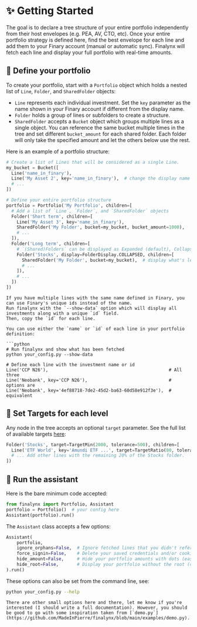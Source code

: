 # ✨ Getting Started

The goal is to declare a tree structure of your entire portfolio independently from their host envelopes (e.g. PEA, AV, CTO, etc). Once your entire portfolio strategy is defined here, find the best envelope for each line and add them to your Finary account (manual or automatic sync). Finalynx will fetch each line and display your full portfolio with real-time amounts.

## 🌳 Define your portfolio

To create your portfolio, start with a `Portfolio` object which holds a nested list of `Line`, `Folder`, and `SharedFolder` objects:
- `Line` represents each individual investment. Set the `key` parameter as the name shown in your Finary account if different from the display name.
- `Folder` holds a group of lines or subfolders to create a structure.
- `SharedFolder` accepts a `Bucket` object which groups multiple lines as a single object. You can reference the same bucket multiple times in the tree and set different `bucket_amount` for each shared folder. Each folder will only take the specified amount and let the others below use the rest.

Here is an example of a portfolio structure:
```python
# Create a list of Lines that will be considered as a single Line.
my_bucket = Bucket([
  Line('name_in_finary'),
  Line('My Asset 2', key='name_in_finary'),  # change the display name
  # ...
])

# Define your entire portfolio structure
portfolio = Portfolio('My Portfolio', children=[
  # Add a list of `Line`, `Folder`, and `SharedFolder` objects
  Folder('Short term', children=[
    Line('My Asset 3', key='name_in_finary'),
    SharedFolder('My Folder', bucket=my_bucket, bucket_amount=1000),
    # ...
  ]),
  Folder('Long term', children=[
    # `(Shared)Folders` can be displayed as Expanded (default), Collapsed, or as a Line
    Folder('Stocks', display=FolderDisplay.COLLAPSED, children=[
      SharedFolder('My Folder', bucket=my_bucket),  # display what's left in the bucket
      # ...
    ]),
    # ...
  ])
])
```

```{note}
If you have multiple lines with the same name defined in Finary, you can use Finary's unique ids instead of the name.
Run finalynx with the `--show-data` option which will display all investments along with a unique `id` field.
Then, copy the `id` for each line.

You can use either the `name` or `id` of each line in your portfolio definition:

```python
# Run finalynx and show what has been fetched
python your_config.py --show-data

# Define each line with the investment name or id
Line('CCP N26'),                                              # All three
Line('Neobank', key='CCP N26'),                               # options are
Line('Neobank', key='4ef88718-7de2-45d2-ba63-60d58e912f3e'),  # equivalent
```

## 🎯 Set Targets for each level
Any node in the tree accepts an optional `target` parameter. See the full list of available targets [here](https://github.com/MadeInPierre/finalynx/blob/main/finalynx/portfolio/targets.py):

```python
Folder('Stocks', target=TargetMin(2000, tolerance=500), children=[
  Line('ETF World', key='Amundi ETF ...', target=TargetRatio(80, tolerance=5)),
  # ... Add other lines with the remaining 20% of the Stocks folder.
])
```

## 🚀 Run the assistant
Here is the bare minimum code accepted:
```python
from finalynx import Portfolio, Assistant
portfolio = Portfolio()  # your config here
Assistant(portfolio).run()
```

The `Assistant` class accepts a few options:
```python
Assistant(
    portfolio,
    ignore_orphans=False,  # Ignore fetched lines that you didn't reference in your portfolio.
    force_signin=False,    # Delete your saved credentials and/or cookies session.
    hide_amount=False,     # Hide your portfolio amounts with dots (easier to share).
    hide_root=False,       # Display your portfolio without the root (cosmetic preference).
).run()
```

These options can also be set from the command line, see:
```sh
python your_config.py --help
```

```{tip}
There are other small options here and there, let me know if you're interested (I should write a full documentation). However, you should be good to go with some inspiration taken from [`demo.py`](https://github.com/MadeInPierre/finalynx/blob/main/examples/demo.py).
```
